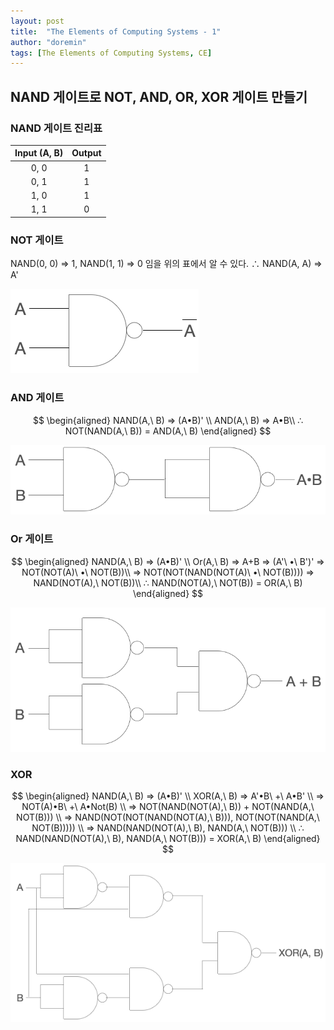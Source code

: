 ```yaml
---
layout: post
title:  "The Elements of Computing Systems - 1"
author: "doremin"
tags: [The Elements of Computing Systems, CE]
---
```


## NAND 게이트로 NOT, AND, OR, XOR 게이트 만들기
### NAND 게이트 진리표

|Input (A, B)|Output|
|:--:|:--:|
|0, 0|1|
|0, 1|1|
|1, 0|1|
|1, 1|0|

### NOT 게이트
NAND(0, 0) => 1, NAND(1, 1) => 0 임을 위의 표에서 알 수 있다.
∴ NAND(A, A) => A'

![NANDToNOT](/assets/images/2020-12-28-1.png)

### AND 게이트

$$
\begin{aligned}
    NAND(A,\ B) => (A•B)' \\
    AND(A,\ B) => A•B\\
    ∴ NOT(NAND(A,\ B)) = AND(A,\ B)
\end{aligned}
$$

![NANDToAND](/assets/images/2020-12-28-2.png)

### Or 게이트

$$
\begin{aligned}
    NAND(A,\ B) => (A•B)' \\
    Or(A,\ B) => A+B => (A'\ •\ B')' => NOT(NOT(A)\ •\  NOT(B))\\
    => NOT(NOT(NAND(NOT(A)\ •\ NOT(B)))) => NAND(NOT(A),\ NOT(B))\\
    ∴ NAND(NOT(A),\ NOT(B)) = OR(A,\ B)
\end{aligned}
$$

![NANDToOR](/assets/images/2020-12-28-3.png)

### XOR

$$
\begin{aligned}
    NAND(A,\ B) => (A•B)' \\
    XOR(A,\ B) => A'•B\ +\ A•B' \\
    => NOT(A)•B\ +\ A•Not(B) \\
    => NOT(NAND(NOT(A),\ B)) + NOT(NAND(A,\ NOT(B))) \\
    => NAND(NOT(NOT(NAND(NOT(A),\ B))), NOT(NOT(NAND(A,\ NOT(B))))) \\
    => NAND(NAND(NOT(A),\ B), NAND(A,\ NOT(B))) \\
    ∴ NAND(NAND(NOT(A),\ B), NAND(A,\ NOT(B))) = XOR(A,\ B)
\end{aligned} 
$$

![NANDToXOR](/assets/images/2020-12-28-4.png)
